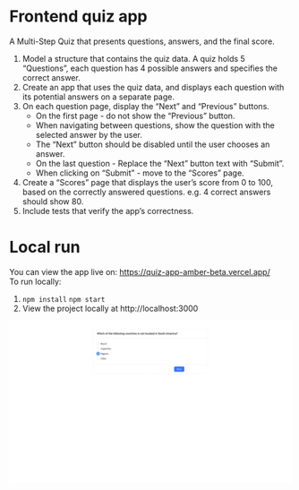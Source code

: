 # Frontend quiz app

A Multi-Step Quiz that presents questions, answers, and the final score.

1. Model a structure that contains the quiz data. A quiz holds 5 “Questions”, each
   question has 4 possible answers and specifies the correct answer.
2. Create an app that uses the quiz data, and displays each question with its
   potential answers on a separate page.
3. On each question page, display the “Next” and “Previous” buttons.
   - On the first page - do not show the “Previous” button.
   - When navigating between questions, show the question with the selected
     answer by the user.
   - The “Next” button should be disabled until the user chooses an answer.
   - On the last question - Replace the “Next” button text with “Submit”.
   - When clicking on “Submit” - move to the “Scores” page.
4. Create a “Scores” page that displays the user’s score from 0 to 100, based on
   the correctly answered questions. e.g. 4 correct answers should show 80.
5. Include tests that verify the app’s correctness.

# Local run

You can view the app live on: https://quiz-app-amber-beta.vercel.app/
<br>
To run locally:
1. `npm install` `npm start`
2. View the project locally at http://localhost:3000

![image info](./pictures/screenshot.png)

